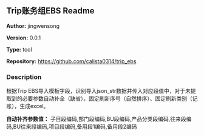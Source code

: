 ## Trip账务组EBS Readme

**Author:** jingwensong

**Version:** 0.0.1

**Type:** tool

**Repository:** https://github.com/calista0314/trip_ebs

### Description
根据Trip EBS导入模板字段，识别导入json_str数据并传入对应段值中，对于未提取到的必要参数自动补全（缺省），固定刷新序号（自然排序）、固定刷新类别（记账），生成excel。

**自动补齐参数值：**
子目段编码,部门段编码,BU段编码,产品分类段编码,往来段编码,BU往来段编码,项目段编码,备用段1编码,备用段2编码

